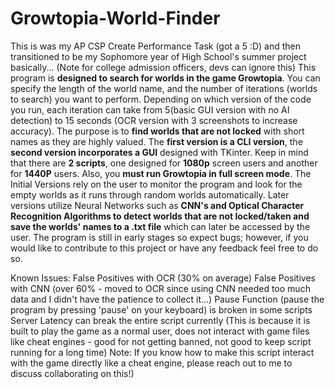 # Growtopia-World-Finder
This is was my AP CSP Create Performance Task (got a 5 :D) and then transitioned to be my Sophomore year of High School's summer project basically... (Note for college admission officers, devs can ignore this)
This program is **designed to search for worlds in the game Growtopia**. You can specify the length of the world name, and the number of iterations (worlds to search) you want to perform. 
Depending on which version of the code you run, each iteration can take from 5(basic GUI version with no AI detection) to 15 seconds (OCR version with 3 screenshots to increase accuracy). 
The purpose is to **find worlds that are not locked** with short names as they are highly valued.
The **first version is a CLI version**, the **second version incorporates a GUI** designed with TKinter. 
Keep in mind that there are **2 scripts**, one designed for **1080p** screen users and another for **1440P** users. Also, you **must run Growtopia in full screen mode**.
The Initial Versions rely on the user to monitor the program and look for the empty worlds as it runs through random worlds automatically.
Later versions utilize Neural Networks such as **CNN's and Optical Character Recognition Algorithms to detect worlds that are not locked/taken and save the worlds' names to a .txt file** which can later be accessed by the user.
The program is still in early stages so expect bugs; however, if you would like to contribute to this project or have any feedback feel free to do so.

Known Issues:
False Positives with OCR (30% on average)
False Positives with CNN (over 60% - moved to OCR since using CNN needed too much data and I didn't have the patience to collect it...)
Pause Function (pause the program by pressing 'pause' on your keyboard) is broken in some scripts
Server Latency can break the entire script currently (This is because it is built to play the game as a normal user, does not interact with game files like cheat engines - good for not getting banned, not good to keep script running for a long time) Note: If you know how to make this script interact with the game directly like a cheat engine, please reach out to me to discuss collaborating on this!)

